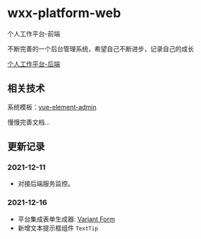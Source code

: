 # wxx-platform-web

个人工作平台-前端

不断完善的一个后台管理系统，希望自己不断进步，记录自己的成长

[个人工作平台-后端](https://github.com/xiangxu999/wxx-platform-server)

## 相关技术

系统模板：[vue-element-admin](https://github.com/PanJiaChen/vue-element-admin)

慢慢完善文档...

## 更新记录

### 2021-12-11
- 对接后端服务监控。

### 2021-12-16

- 平台集成表单生成器: [Variant Form](https://www.vform666.com/)
- 新增文本提示框组件 `TextTip`

